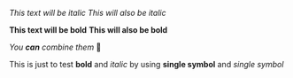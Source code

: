 *This text will be italic*
_This will also be italic_

**This text will be bold**
__This will also be bold__

_You **can** combine them_
:tada:

This is just to test **bold** and *italic* by using __single symbol__ and _single symbol_
